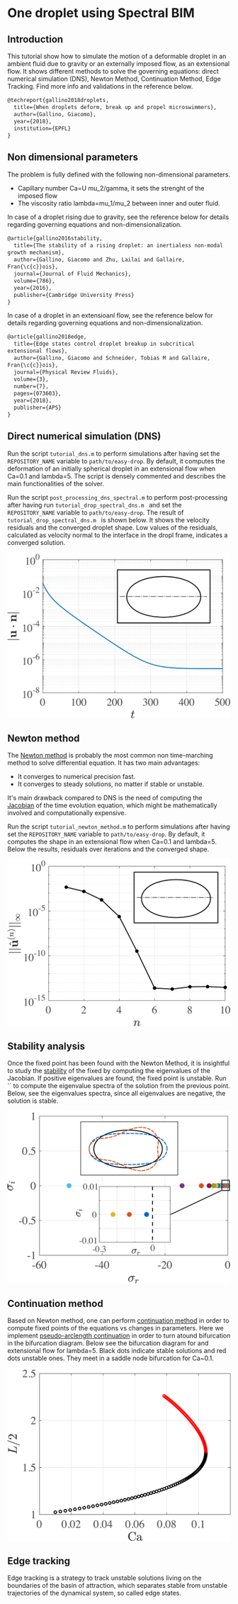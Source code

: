 # One droplet using Spectral BIM

## Introduction

This tutorial show how to simulate the motion of a deformable droplet in an ambient fluid due to gravity or an externally imposed flow, as an extensional flow. It shows different methods to solve the governing equations: direct numerical simulation (DNS), Newton Method, Continuation Method, Edge Tracking. Find more info and validations in the reference below.

```
@techreport{gallino2018droplets,
  title={When droplets deform, break up and propel microswimmers},
  author={Gallino, Giacomo},
  year={2018},
  institution={EPFL}
}
```

## Non dimensional parameters

The problem is fully defined with the following non-dimensional parameters.

* Capillary number Ca=U mu_2/gamma, it sets the strenght of the imposed flow
* The viscosity ratio lambda=mu_1/mu_2 between inner and outer fluid.

In case of a droplet rising due to gravity, see the reference below for details regarding governing equations and non-dimensionalization.

```
@article{gallino2016stability,
  title={The stability of a rising droplet: an inertialess non-modal growth mechanism},
  author={Gallino, Giacomo and Zhu, Lailai and Gallaire, Fran{\c{c}}ois},
  journal={Journal of Fluid Mechanics},
  volume={786},
  year={2016},
  publisher={Cambridge University Press}
}
```

In case of a droplet in an extensioanl flow, see the reference below for details regarding governing equations and non-dimensionalization.

```
@article{gallino2018edge,
  title={Edge states control droplet breakup in subcritical extensional flows},
  author={Gallino, Giacomo and Schneider, Tobias M and Gallaire, Fran{\c{c}}ois},
  journal={Physical Review Fluids},
  volume={3},
  number={7},
  pages={073603},
  year={2018},
  publisher={APS}
}
```

## Direct numerical simulation (DNS)

Run the script `tutorial_dns.m` to perform simulations after having set the `REPOSITORY_NAME` variable to `path/to/easy-drop`. By default, it computes the deformation of an initially spherical droplet in an extensional flow when Ca=0.1 and lambda=5. The script is densely commented and describes the main functionalities of the solver.

Run the script `post_processing_dns_spectral.m` to perform post-processing after having run `tutorial_drop_spectral_dns.m ` and set the `REPOSITORY_NAME` variable to `path/to/easy-drop`. The result of `tutorial_drop_spectral_dns.m ` is shown below. It shows the velocity residuals and the converged droplet shape. Low values of the residuals, calculated as velocity normal to the interface in the dropl frame, indicates a converged solution.

![](docs/residuals.png)

## Newton method

The [Newton method](https://en.wikipedia.org/wiki/Newton%27s_method) is probably the most common non time-marching method to solve differential equation. It has two main advantages:

*  It converges to numerical precision fast.
*  It converges to steady solutions, no matter if stable or unstable.

It's main drawback compared to DNS is the need of computing the [Jacobian](https://en.wikipedia.org/wiki/Jacobian_matrix_and_determinant) of the time evolution equation, which might be mathematically involved and computationally expensive.

Run the script `tutorial_newton_method.m` to perform simulations after having set the `REPOSITORY_NAME` variable to `path/to/easy-drop`. By default, it computes the shape in an extensional flow when Ca=0.1 and lambda=5. Below the results, residuals over iterations and the converged shape.

![](docs/newton_plot.png)

## Stability analysis

Once the fixed point has been found with the Newton Method, it is insightful to study the [stability](Stability_theory) of the fixed by computing the eigenvalues of the Jacobian. If positive eigenvalues are found, the fixed point is unstable. Run `` to compute the eigenvalue spectra of the solution from the previous point. Below, see the eigenvalues spectra, since all eigenvalues are negative, the solution is stable.

![](docs/stability.png)

## Continuation method

Based on Newton method, one can perform [continuation method](https://en.wikipedia.org/wiki/Numerical_continuation) in order to compute fixed points of the equations vs changes in parameters. Here we implement [pseudo-arclength continuation](https://en.wikipedia.org/wiki/Numerical_continuation#Pseudo-arclength_continuation) in order to turn atound bifurcation in the bifurcation diagram. Below see the bifurcation diagram for and extensional flow for lambda=5. Black dots indicate stable solutions and red dots unstable ones. They meet in a saddle node bifurcation for Ca~0.1.

![](docs/bifurc.png)

## Edge tracking

Edge tracking is a strategy to track unstable solutions living on the boundaries of the basin of attraction, which separates stable from unstable trajectories of the dynamical system, so called edge states.
